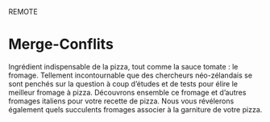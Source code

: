 REMOTE
# Merge-Conflits
Ingrédient indispensable de la pizza, tout comme la sauce tomate : le fromage. Tellement incontournable que des chercheurs néo-zélandais se sont penchés sur la question à coup d’études et de tests pour élire le meilleur fromage à pizza. Découvrons ensemble ce fromage et d’autres fromages italiens pour votre recette de pizza. Nous vous révélerons également quels succulents fromages associer à la garniture de votre pizza. 
